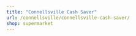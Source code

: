 ```yaml
---
title: "Connellsville Cash Saver"
url: /connellsville/connellsville-cash-saver/
shop: supermarket
---
```

